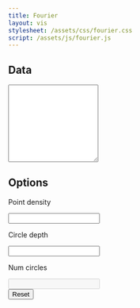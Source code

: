 ```yaml
---
title: Fourier
layout: vis
stylesheet: /assets/css/fourier.css
script: /assets/js/fourier.js
---
```

<div class="control-group">
  <h2 class="control-group-title">Data</h2>
  <div class="control-row">
    <textarea id="data-input" class="control-textarea" rows="10"></textarea>
  </div>
</div>
<div class="control-group">
  <h2 class="control-group-title">Options</h2>
  <div class="control-row">
    <p>Point density</p>
    <input id="density" type="number" class="control-number">
  </div>
  <div class="control-row">
    <p>Circle depth</p>
    <input id="depth" type="number" class="control-number">
  </div>
  <div class="control-row">
    <p>Num circles</p>
    <input id="num-circles" type="number" class="control-number" disabled>
  </div>
  <div class="control-row">
    <button id="reset" class="control-button">Reset</button>
  </div>
</div>